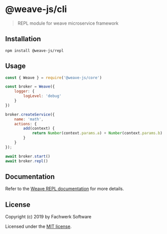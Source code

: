 # @weave-js/cli

> REPL module for weave microservice framework

## Installation

```
npm install @weave-js/repl
```

## Usage

```js
const { Weave } = require('@weave-js/core')

const broker = Weave({
    logger: {
        logLevel: 'debug'
    }
})

broker.createService({
    name: 'math',
    actions: {
        add(context) {
            return Number(context.params.a) + Number(context.params.b)
        }
    }
});

await broker.start()
await broker.repl()
```

## Documentation

Refer to the [Weave REPL documentation](https://weave.fachwerk.io) for more details.

## License

Copyright (c) 2019 by Fachwerk Software

Licensed under the [MIT license](LICENSE).